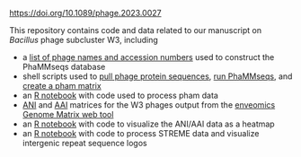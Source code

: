 https://doi.org/10.1089/phage.2023.0027

This repository contains code and data related to our manuscript on *Bacillus* phage subcluster W3, including
- a [list of phage names and accession numbers](https://github.com/acvill/cluster_W3_manuscript/blob/main/data/Bacillus_phage.txt) used to construct the PhaMMseqs database
- shell scripts used to [pull phage protein sequences](https://github.com/acvill/cluster_W3_manuscript/blob/main/notebooks_scripts/get_faa.sh), [run PhaMMseqs](https://github.com/acvill/cluster_W3_manuscript/blob/main/notebooks_scripts/run_phammseqs.sh), and [create a pham matrix](https://github.com/acvill/cluster_W3_manuscript/blob/main/notebooks_scripts/parse_phams.sh)
- an [R notebook](https://github.com/acvill/cluster_W3_manuscript/blob/main/notebooks_scripts/phams_26July2023.Rmd) with code used to process pham data
- [ANI](https://github.com/acvill/cluster_W3_manuscript/blob/main/data/W3_ani_matrix_14Aug2023.txt) and [AAI](https://github.com/acvill/cluster_W3_manuscript/blob/main/data/W3_aai_matrix_14Aug2023.txt) matrices for the W3 phages output from the [enveomics Genome Matrix web tool](http://enve-omics.ce.gatech.edu/g-matrix/)
- an [R notebook](https://github.com/acvill/cluster_W3_manuscript/blob/main/notebooks_scripts/ani_aai_plot.Rmd) with code to visualize the ANI/AAI data as a heatmap
- an [R notebook](https://github.com/acvill/cluster_W3_manuscript/blob/main/notebooks_scripts/intergenic_repeats_W3phages.Rmd) with code to process STREME data and visualize intergenic repeat sequence logos 
